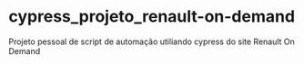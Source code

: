 # cypress_projeto_renault-on-demand
Projeto pessoal de script de automação utiliando cypress do site Renault On Demand
